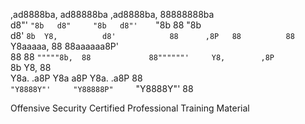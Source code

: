                                                          
  ,ad8888ba,     ad88888ba     ,ad8888ba,   88888888ba   
 d8"'    `"8b   d8"     "8b   d8"'    `"8b  88      "8b  
d8'        `8b  Y8,          d8'            88      ,8P  
88          88  `Y8aaaaa,    88             88aaaaaa8P'  
88          88    `"""""8b,  88             88""""""'    
Y8,        ,8P          `8b  Y8,            88           
 Y8a.    .a8P   Y8a     a8P   Y8a.    .a8P  88           
  `"Y8888Y"'     "Y88888P"     `"Y8888Y"'   88           
                                                         
                                                         
Offensive Security Certified Professional Training Material
